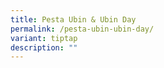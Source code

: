 ```yaml
---
title: Pesta Ubin & Ubin Day
permalink: /pesta-ubin-ubin-day/
variant: tiptap
description: ""
---
```

